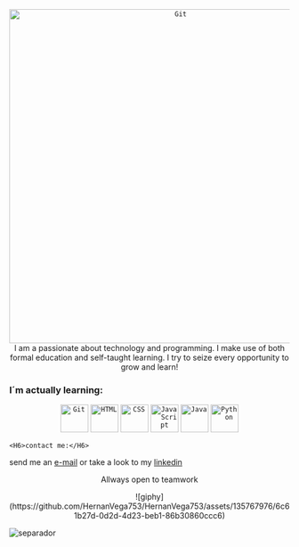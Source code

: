 <div align="center">
<code><img width="600px" src="https://github.com/HernanVega753/HernanVega753/assets/135767976/99a0847a-529b-40b4-ba25-ea9c8219795f" alt="Git" title="Git"/></code>
</div>
<div>
	
</div>

<div align="center">I am a passionate about technology and programming. I make use of both formal education and self-taught learning. I try to seize every opportunity to grow and learn!</div>
<H3>I´m actually learning:</H3>	
<div class:images align="center">
	<code><img width="50" src="https://user-images.githubusercontent.com/25181517/192108372-f71d70ac-7ae6-4c0d-8395-51d8870c2ef0.png" alt="Git" title="Git"/></code>
	<code><img width="50" src="https://user-images.githubusercontent.com/25181517/192158954-f88b5814-d510-4564-b285-dff7d6400dad.png" alt="HTML" title="HTML"/></code>
	<code><img width="50" src="https://user-images.githubusercontent.com/25181517/183898674-75a4a1b1-f960-4ea9-abcb-637170a00a75.png" alt="CSS" title="CSS"/></code>
	<code><img width="50" src="https://user-images.githubusercontent.com/25181517/117447155-6a868a00-af3d-11eb-9cfe-245df15c9f3f.png" alt="JavaScript" title="JavaScript"/></code>
	<code><img width="50" src="https://user-images.githubusercontent.com/25181517/117201156-9a724800-adec-11eb-9a9d-3cd0f67da4bc.png" alt="Java" title="Java"/></code>
	<code><img width="50" src="https://user-images.githubusercontent.com/25181517/183423507-c056a6f9-1ba8-4312-a350-19bcbc5a8697.png" alt="Python" title="Python"/></code>
</div>

	<H6>contact me:</H6>
	
send me an [e-mail](hervega123@gmail.com) or take a look to my [linkedin](www.linkedin.com/in/hernán-pablo-vega-aa2304278)

<p align="center">Allways open to teamwork</p>
<p align="center">![giphy](https://github.com/HernanVega753/HernanVega753/assets/135767976/6c61b27d-0d2d-4d23-beb1-86b30860ccc6)</p>

<div><img src="https://github.com/HernanVega753/HernanVega753/assets/135767976/49ead6a5-8bef-461c-960c-bffe2384348e" alt="separador" title="separador"/></div>





<!--
**HernanVega753/HernanVega753** is a ✨ _special_ ✨ repository because its `README.md` (this file) appears on your GitHub profile.

Here are some ideas to get you started:

- 🔭 I’m currently working on my self
- 🌱 I’m currently learning Python, Java, JavaScript, MySQL, Html, CSS.
- 👯 I’m looking to collaborate on proyects 
- 🤔 I’m looking for help with ...
- 💬 Ask me about ...
- 📫 How to reach me: ...
- 😄 Pronouns: ...
- ⚡ Fun fact: ...
-->
